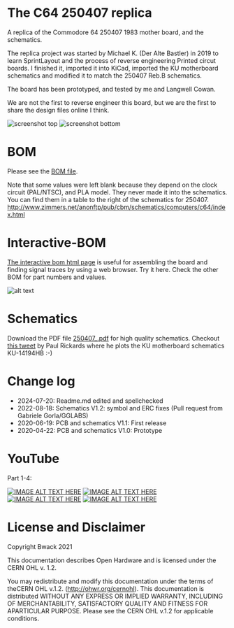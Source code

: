 # The C64 250407 replica

A replica of the Commodore 64 250407 1983 mother board, and the schematics.

The replica project was started by Michael K. (Der Alte Bastler) in 2019 to learn SprintLayout and the process of reverse engineering Printed circut boards. I finished it, imported it into KiCad, imported the KU motherboard schematics and modified it to match the 250407 Reb.B schematics.

The board has been prototyped, and tested by me and Langwell Cowan.

We are not the first to reverse engineer this board, but we are the first to share the design files online I think.

![screenshot top](250407_3D_top.png)
![screenshot bottom](250407_3D_bottom.png)

# BOM

Please see the [BOM file](250407_bom.csv).

Note that some values were left blank because they depend on the clock circuit (PAL/NTSC), and PLA model. They never made it into the schematics. You can find them in a table to the right of the schematics for 250407.
http://www.zimmers.net/anonftp/pub/cbm/schematics/computers/c64/index.html

# Interactive-BOM

[The interactive bom html page](https://htmlpreview.github.io/?https://raw.githubusercontent.com/bwack/C64-250407-Replica-KiCad/main/interactive-bom/ibom.html) is useful for assembling the board and finding signal traces by using a web browser. Try it here. Check the other BOM for part numbers and values.

![alt text](ibom-preview.png)

# Schematics

Download the PDF file [250407_.pdf](250407_.pdf) for high quality schematics.
Checkout [this tweet](https://twitter.com/paulrickards/status/1371988589974847492) by Paul Rickards where he plots the KU motherboard schematics KU-14194HB :-)

# Change log
- 2024-07-20: Readme.md edited and spellchecked
- 2022-08-18: Schematics V1.2: symbol and ERC fixes (Pull request from Gabriele Gorla/GGLABS)
- 2020-06-19: PCB and schematics V1.1: First release
- 2020-04-22: PCB and schematics V1.0: Prototype

# YouTube

Part 1-4:

[![IMAGE ALT TEXT HERE](https://img.youtube.com/vi/ox3BLlNSVFU/0.jpg)](https://www.youtube.com/watch?v=ox3BLlNSVFU)
[![IMAGE ALT TEXT HERE](https://img.youtube.com/vi/tBIvXRH-Mj0/0.jpg)](https://www.youtube.com/watch?v=tBIvXRH-Mj0)
[![IMAGE ALT TEXT HERE](https://img.youtube.com/vi/Mg0gVhXbaxc/0.jpg)](https://www.youtube.com/watch?v=Mg0gVhXbaxc)
[![IMAGE ALT TEXT HERE](https://img.youtube.com/vi/UPUVA1PZOOk/0.jpg)](https://www.youtube.com/watch?v=UPUVA1PZOOk)

# License and Disclaimer

Copyright Bwack 2021

This documentation describes Open Hardware and is licensed under the CERN OHL v. 1.2.

You may redistribute and modify this documentation under the terms of theCERN OHL v.1.2. (http://ohwr.org/cernohl). This documentation is distributed WITHOUT ANY EXPRESS OR IMPLIED WARRANTY, INCLUDING OF MERCHANTABILITY, SATISFACTORY QUALITY AND FITNESS FOR APARTICULAR PURPOSE. Please see the CERN OHL v.1.2 for applicable conditions.
